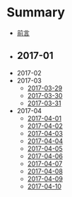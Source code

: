# Summary
- [前言](README.md)
- 2017-01
    - 
- 2017-02
- 2017-03
    - [2017-03-29](2017-03-29.md)
    - [2017-03-30](2017-03-30.md)
    - [2017-03-31](2017-03-31.md)
- 2017-04
    - [2017-04-01](2017-04-01.md)
    - [2017-04-02](2017-04-02.md)
    - [2017-04-03](2017-04-03.md)
    - [2017-04-04](2017-04-04.md)
    - [2017-04-05](2017-04-05.md)
    - [2017-04-06](2017-04-06.md)
    - [2017-04-07](2017-04-07.md)
    - [2017-04-08](2017-04-08.md)
    - [2017-04-09](2017-04-09.md)
    - [2017-04-10](2017-04-10.md)